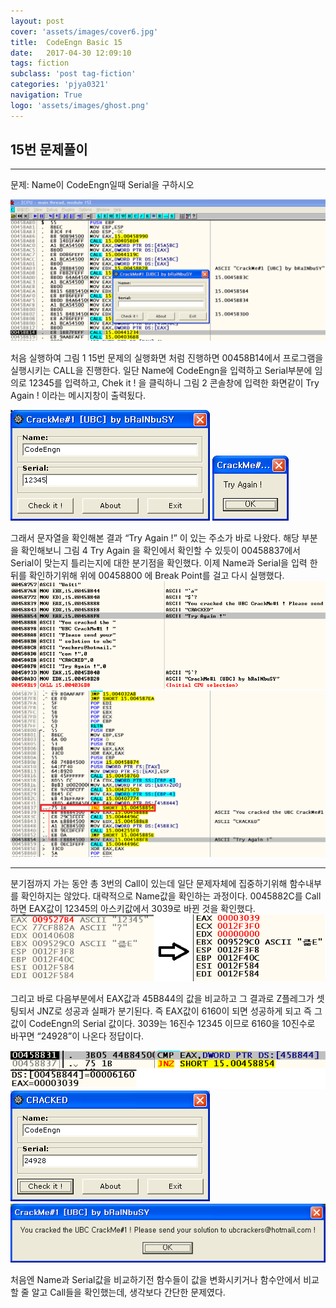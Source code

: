```yaml
---
layout: post
cover: 'assets/images/cover6.jpg'
title:  CodeEngn Basic 15
date:   2017-04-30 12:09:10
tags: fiction
subclass: 'post tag-fiction'
categories: 'pjya0321'
navigation: True
logo: 'assets/images/ghost.png'
---
```



## 15번 문제풀이
-----
문제: Name이 CodeEngn일때 Serial을 구하시오

![15-1](assets/postimage/b15-1.png)

처음 실행하여 그림 1 15번 문제의 실행화면 처럼 진행하면 00458B14에서 프로그램을 실행시키는 CALL을 진행한다. 일단 Name에 CodeEngn을 입력하고 Serial부분에 임의로 12345를 입력하고,
Chek it ! 을 클릭하니 그림 2 콘솔창에 입력한 화면같이 Try Again ! 이라는 메시지창이 출력됬다.

![15-2](assets/postimage/b15-2.png)
![15-3](assets/postimage/b15-3.png)

그래서 문자열을 확인해본 결과 “Try Again !” 이 있는 주소가 바로 나왔다. 해당 부분을 확인해보니 그림 4 Try Again 을 확인에서 확인할 수 있듯이 00458837에서 Serial이 맞는지 틀리는지에 대한 분기점을 확인했다. 이제 Name과 Serial을 입력 한 뒤를 확인하기위해 위에 00458800 에 Break Point를 걸고 다시 실행했다.
![15-4](assets/postimage/b15-4.png)
![15-5](assets/postimage/b15-5.png)
***
분기점까지 가는 동안 총 3번의 Call이 있는데 일단 문제자체에 집중하기위해 함수내부를 확인하지는 않았다. 대략적으로 Name값을 확인하는 과정이다.
0045882C를 Call하면 EAX값이 12345의 아스키값에서 3039로 바뀐 것을 확인했다.
![15-6](assets/postimage/b15-6.png)

그리고 바로 다음부분에서 EAX값과 45B844의 값을 비교하고 그 결과로 Z플레그가 셋팅되서 JNZ로 성공과 실패가 분기된다. 즉 EAX값이 6160이 되면 성공하게 되고 즉 그 값이 CodeEngn의 Serial 값이다. 3039는 16진수 12345 이므로 6160을 10진수로 바꾸면 “24928”이 나온다 정답이다.

![15-7](assets/postimage/b15-7.png)
![15-8](assets/postimage/b15-8.png)
![15-9](assets/postimage/b15-9.png)

처음엔 Name과 Serial값을 비교하기전 함수들이 값을 변화시키거나 함수안에서 비교 할 줄 알고 Call들을 확인했는데, 생각보다 간단한 문제였다.
